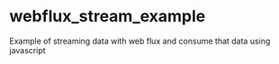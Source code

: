 # webflux_stream_example
Example of streaming data with web flux and consume that data using javascript
